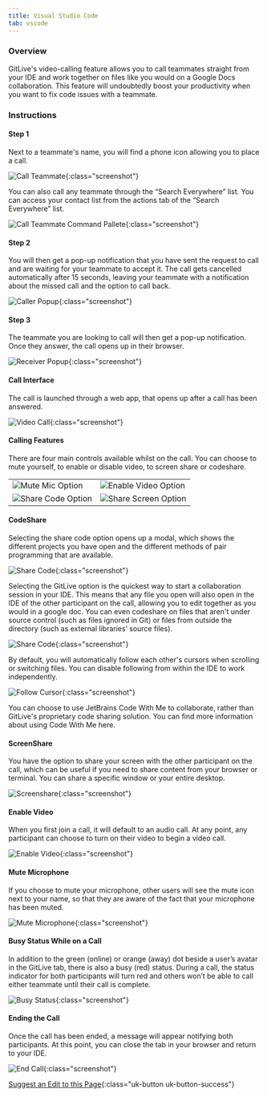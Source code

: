 ```yaml
---
title: Visual Studio Code
tab: vscode
---
```


### Overview

GitLive's video-calling feature allows you to call teammates straight from your IDE and work together on files like you would on a Google Docs collaboration. This feature will undoubtedly boost your productivity when you want to fix code issues with a teammate.


### Instructions
#### Step 1

 Next to a teammate's name, you will find a phone icon allowing you to place a call.

![Call Teammate](/uploads/android-studio-call-teammate.jpeg "Call Teammate"){:class="screenshot"}

You can also call any teammate through the “Search Everywhere” list. You can access your contact list from the actions tab of the “Search Everywhere” list.

![Call Teammate Command Pallete](/uploads/android-studio-call-teammate-command-pallete.jpeg "Call Teammate Command Pallete"){:class="screenshot"}

#### Step 2

 You will then get a pop-up notification that you have sent the request to call and are waiting for your teammate to accept it. The call gets cancelled automatically after 15 seconds, leaving your teammate with a notification about the missed call and the option to call back.

![Caller Popup](/uploads/android-studio-calling-caller-popup.jpeg "Caller Popup"){:class="screenshot"}

#### Step 3

The teammate you are looking to call will then get a pop-up notification. Once they answer, the call opens up in their browser.

![Receiver Popup](/uploads/android-studio-video-calling-receiver-popup.jpeg "Receiver Popup"){:class="screenshot"}

#### Call Interface
The call is launched through a web app, that opens up after a call has been answered.

![Video Call](/uploads/calling-main-img.jpg "Video Call"){:class="screenshot"}

#### Calling Features

There are four main controls available whilst on the call. You can choose to mute yourself, to enable or disable video, to screen share or codeshare.

<table class="table-custom">
  <tbody>
    <tr>
    <td class="td-custom">
              <img src="/uploads/mute-mic-option.jpg" alt="Mute Mic Option">
            </td>
    <td class="td-custom">
              <img src="/uploads/enable-video-option.jpg" alt="Enable Video Option">
            </td>
        <tr>
            <td class="td-custom">
              <img src="/uploads/share-screen-option.jpeg" alt="Share Code Option">
            </td>
            <td class="td-custom">
              <img src="/uploads/share-code-option.jpg" alt="Share Screen Option">
            </td>
        </tr>
    </tr>
  </tbody>
</table>



#### CodeShare

Selecting the share code option opens up a modal, which shows the different projects you have open and the different methods of pair programming that are available. 

![Share Code](/uploads/codeshare-gitlive-options.jpg "Share Code"){:class="screenshot"}

Selecting the GitLive option is the quickest way to start a collaboration session in your IDE. This means that any file you open will also open in the IDE of the other participant on the call, allowing you to edit together as you would in a google doc. You can even codeshare on files that aren't under source control (such as files ignored in Git) or files from outside the directory (such as external libraries’ source files). 

![Share Code](/uploads/vscode-video-call-share-code.png "Share Code"){:class="screenshot"}

By default, you will automatically follow each other's cursors when scrolling or switching files. You can disable following from within the IDE to work independently.

![Follow Cursor](/uploads/android-studio-call-follow-cursor.jpeg "Follow Cursor"){:class="screenshot"}

You can choose to use JetBrains Code With Me to collaborate, rather than GitLive's proprietary code sharing solution. You can find more information about using Code With Me here.


#### ScreenShare

You have the option to share your screen with the other participant on the call, which can be useful if you need to share content from your browser or terminal. You can share a specific window or your entire desktop.

![Screenshare](/uploads/video-calling-receiver-screen.png "Screenshare"){:class="screenshot"}

#### Enable Video

When you first join a call, it will default to an audio call. At any point, any participant can choose to turn on their video to begin a video call.

![Enable Video](/uploads/video-calling-videos.jpeg "Enable Video"){:class="screenshot"}

#### Mute Microphone

If you choose to mute your microphone, other users will see the mute icon next to your name, so that they are aware of the fact that your microphone has been muted.

![Mute Microphone](/uploads/video-calling-muted-2.jpg "Mute Microphone "){:class="screenshot"}

#### Busy Status While on a Call
In addition to the green (online) or orange (away) dot beside a user’s avatar in the GitLive tab, there is also a busy (red) status. During a call, the status indicator for both participants will turn red and others won’t be able to call either teammate until their call is complete.

![Busy Status](/uploads/jetbrains-busy-indicator.jpeg "Busy Status "){:class="screenshot"}

#### Ending the Call

Once the call has been ended, a message will appear notifying both participants. At this point, you can close the tab in your browser and return to your IDE.

![End Call](/uploads/video-call-ended.jpg "End Call"){:class="screenshot"}


[Suggest an Edit to this Page](https://github.com/GitLiveApp/GitLive/edit/master/_sections/videocalling-android-studio.md){:class="uk-button uk-button-success"}

